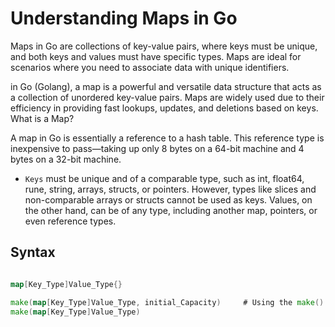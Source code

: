 # Understanding Maps in Go

Maps in Go are collections of key-value pairs, where keys must be unique, and both keys and values must have specific types. Maps are ideal for scenarios where you need to associate data with unique identifiers.

in Go (Golang), a map is a powerful and versatile data structure that acts as a collection of unordered key-value pairs. Maps are widely used due to their efficiency in providing fast lookups, updates, and deletions based on keys.
What is a Map?

A map in Go is essentially a reference to a hash table. This reference type is inexpensive to pass—taking up only 8 bytes on a 64-bit machine and 4 bytes on a 32-bit machine.

- `Keys` must be unique and of a comparable type, such as int, float64, rune, string, arrays, structs, or pointers. However, types like slices and non-comparable arrays or structs cannot be used as keys.
    Values, on the other hand, can be of any type, including another map, pointers, or even reference types.

## Syntax
```go

map[Key_Type]Value_Type{}                                              # Simple Initialization

make(map[Key_Type]Value_Type, initial_Capacity)     # Using the make() Function
make(map[Key_Type]Value_Type)
```
